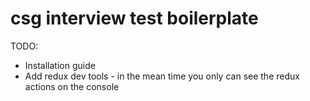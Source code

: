 # csg interview test boilerplate

TODO:
- Installation guide
- Add redux dev tools - in the mean time you only can see the redux actions on the console
